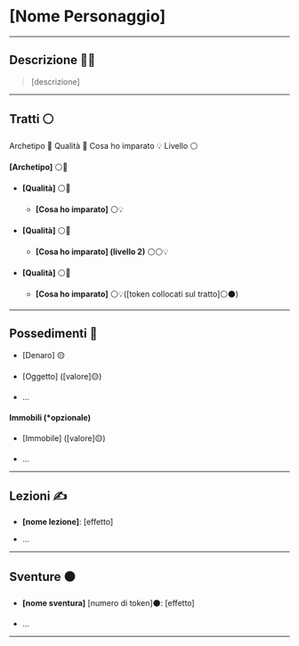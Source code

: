 
# [Nome Personaggio]

---

## Descrizione 🧙‍♂️

> [descrizione]

---

## Tratti ⚪️ 


Archetipo 🧩
Qualità 💠
Cosa ho imparato 💡
Livello ⚪️

**[Archetipo]** ⚪️🧩

- **[Qualità]** ⚪️💠
    
	- **[Cosa ho imparato]** ⚪️💡
    
- **[Qualità]** ⚪️💠
    
    -  **[Cosa ho imparato] (livello 2)** ⚪️⚪️💡
    
- **[Qualità]** ⚪️💠
    
	- **[Cosa ho imparato]** ⚪️💡([token collocati sul tratto]⚪️⚫️)

---

## Possedimenti 🏡


- [Denaro] 🟡
    
- [Oggetto] ([valore]🟡)
    
- ...

#### Immobili (*opzionale)

- [Immobile] ([valore]🟡)
    
- ...

---

## Lezioni ✍️


- **[nome lezione]**: [effetto]
    
- ...

---

## Sventure ⚫️


- **[nome sventura]** [numero di token]⚫️: [effetto]
    
- ...

---
